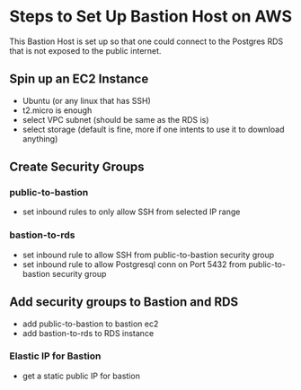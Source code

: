 # Steps to Set Up Bastion Host on AWS

This Bastion Host is set up so that one could connect to the Postgres RDS that is not exposed to the public internet. 

## Spin up an EC2 Instance
- Ubuntu (or any linux that has SSH)
- t2.micro is enough
- select VPC subnet (should be same as the RDS is)
- select storage (default is fine, more if one intents to use it to download anything)

## Create Security Groups
### public-to-bastion
- set inbound rules to only allow SSH from selected IP range

### bastion-to-rds
- set inbound rule to allow SSH from public-to-bastion security group
- set inbound rule to allow Postgresql conn on Port 5432 from public-to-bastion security group

## Add security groups to Bastion and RDS
- add public-to-bastion to bastion ec2
- add bastion-to-rds to RDS instance

### Elastic IP for Bastion
- get a static public IP for bastion


